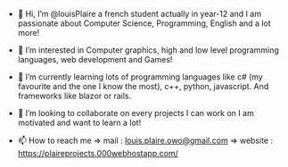 - 👋 Hi, I’m @louisPlaire a french student actually in year-12 and I am passionate about Computer Science, Programming, English and a lot more!
 
- 👀 I’m interested in Computer graphics, high and low level programming languages, web development and Games!
 
- 🌱 I’m currently learning lots of programming languages like c# (my favourite and the one I know the most), c++, python, javascript. 
  And frameworks like blazor or rails.
 
- 💞️ I’m looking to collaborate on every projects I can work on I am motivated and want to learn a lot!

- 📫 How to reach me => mail : louis.plaire.owo@gmail.com
                     => website : https://plaireprojects.000webhostapp.com/

<!---
louisPlaire/louisPlaire is a ✨ special ✨ repository because its `README.md` (this file) appears on your GitHub profile.
You can click the Preview link to take a look at your changes.
--->
